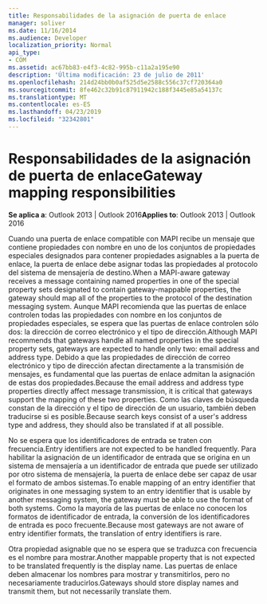```yaml
---
title: Responsabilidades de la asignación de puerta de enlace
manager: soliver
ms.date: 11/16/2014
ms.audience: Developer
localization_priority: Normal
api_type:
- COM
ms.assetid: ac67bb83-e4f3-4c82-995b-c11a2a195e90
description: 'Última modificación: 23 de julio de 2011'
ms.openlocfilehash: 214d24bb0b0af525d5e2588c556c37cf720364a0
ms.sourcegitcommit: 8fe462c32b91c87911942c188f3445e85a54137c
ms.translationtype: MT
ms.contentlocale: es-ES
ms.lasthandoff: 04/23/2019
ms.locfileid: "32342801"
---
```

# <a name="gateway-mapping-responsibilities"></a><span data-ttu-id="7660e-103">Responsabilidades de la asignación de puerta de enlace</span><span class="sxs-lookup"><span data-stu-id="7660e-103">Gateway mapping responsibilities</span></span>

<span data-ttu-id="7660e-104">**Se aplica a**: Outlook 2013 | Outlook 2016</span><span class="sxs-lookup"><span data-stu-id="7660e-104">**Applies to**: Outlook 2013 | Outlook 2016</span></span> 
  
<span data-ttu-id="7660e-105">Cuando una puerta de enlace compatible con MAPI recibe un mensaje que contiene propiedades con nombre en uno de los conjuntos de propiedades especiales designados para contener propiedades asignables a la puerta de enlace, la puerta de enlace debe asignar todas las propiedades al protocolo del sistema de mensajería de destino.</span><span class="sxs-lookup"><span data-stu-id="7660e-105">When a MAPI-aware gateway receives a message containing named properties in one of the special property sets designated to contain gateway-mappable properties, the gateway should map all of the properties to the protocol of the destination messaging system.</span></span> <span data-ttu-id="7660e-106">Aunque MAPI recomienda que las puertas de enlace controlen todas las propiedades con nombre en los conjuntos de propiedades especiales, se espera que las puertas de enlace controlen sólo dos: la dirección de correo electrónico y el tipo de dirección.</span><span class="sxs-lookup"><span data-stu-id="7660e-106">Although MAPI recommends that gateways handle all named properties in the special property sets, gateways are expected to handle only two: email address and address type.</span></span> <span data-ttu-id="7660e-107">Debido a que las propiedades de dirección de correo electrónico y tipo de dirección afectan directamente a la transmisión de mensajes, es fundamental que las puertas de enlace admitan la asignación de estas dos propiedades.</span><span class="sxs-lookup"><span data-stu-id="7660e-107">Because the email address and address type properties directly affect message transmission, it is critical that gateways support the mapping of these two properties.</span></span> <span data-ttu-id="7660e-108">Como las claves de búsqueda constan de la dirección y el tipo de dirección de un usuario, también deben traducirse si es posible.</span><span class="sxs-lookup"><span data-stu-id="7660e-108">Because search keys consist of a user's address type and address, they should also be translated if at all possible.</span></span>
  
<span data-ttu-id="7660e-109">No se espera que los identificadores de entrada se traten con frecuencia.</span><span class="sxs-lookup"><span data-stu-id="7660e-109">Entry identifiers are not expected to be handled frequently.</span></span> <span data-ttu-id="7660e-110">Para habilitar la asignación de un identificador de entrada que se origina en un sistema de mensajería a un identificador de entrada que puede ser utilizado por otro sistema de mensajería, la puerta de enlace debe ser capaz de usar el formato de ambos sistemas.</span><span class="sxs-lookup"><span data-stu-id="7660e-110">To enable mapping of an entry identifier that originates in one messaging system to an entry identifier that is usable by another messaging system, the gateway must be able to use the format of both systems.</span></span> <span data-ttu-id="7660e-111">Como la mayoría de las puertas de enlace no conocen los formatos de identificador de entrada, la conversión de los identificadores de entrada es poco frecuente.</span><span class="sxs-lookup"><span data-stu-id="7660e-111">Because most gateways are not aware of entry identifier formats, the translation of entry identifiers is rare.</span></span>
  
<span data-ttu-id="7660e-112">Otra propiedad asignable que no se espera que se traduzca con frecuencia es el nombre para mostrar.</span><span class="sxs-lookup"><span data-stu-id="7660e-112">Another mappable property that is not expected to be translated frequently is the display name.</span></span> <span data-ttu-id="7660e-113">Las puertas de enlace deben almacenar los nombres para mostrar y transmitirlos, pero no necesariamente traducirlos.</span><span class="sxs-lookup"><span data-stu-id="7660e-113">Gateways should store display names and transmit them, but not necessarily translate them.</span></span> 
  

